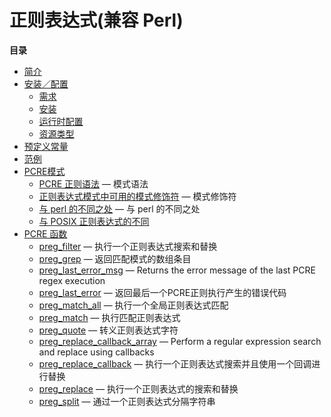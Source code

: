 正则表达式(兼容 Perl)
=====================

**目录**

-   [简介](/intro/pcre.html)
-   [安装／配置](/pcre/setup.html)
    -   [需求](/pcre/setup.html#需求)
    -   [安装](/pcre/setup.html#安装)
    -   [运行时配置](/pcre/setup.html#运行时配置)
    -   [资源类型](/pcre/setup.html#资源类型)
-   [预定义常量](/pcre/constants.html)
-   [范例](/pcre/examples.html)
-   [PCRE模式](/pcre/pattern.html)
    -   [PCRE 正则语法](/pcre/pattern.html#PCRE%20正则语法) — 模式语法
    -   [正则表达式模式中可用的模式修饰符](/pcre/pattern.html#正则表达式模式中可用的模式修饰符)
        — 模式修饰符
    -   [与 perl 的不同之处](/pcre/pattern.html#与%20perl%20的不同之处)
        — 与 perl 的不同之处
    -   [与 POSIX
        正则表达式的不同](/pcre/pattern.html#与%20POSIX%20正则表达式的不同)
-   [PCRE 函数](/ref/pcre.html)
    -   [preg\_filter](/ref/pcre.html#preg_filter) —
        执行一个正则表达式搜索和替换
    -   [preg\_grep](/ref/pcre.html#preg_grep) — 返回匹配模式的数组条目
    -   [preg\_last\_error\_msg](/ref/pcre.html#preg_last_error_msg) —
        Returns the error message of the last PCRE regex execution
    -   [preg\_last\_error](/ref/pcre.html#preg_last_error) —
        返回最后一个PCRE正则执行产生的错误代码
    -   [preg\_match\_all](/ref/pcre.html#preg_match_all) —
        执行一个全局正则表达式匹配
    -   [preg\_match](/ref/pcre.html#preg_match) — 执行匹配正则表达式
    -   [preg\_quote](/ref/pcre.html#preg_quote) — 转义正则表达式字符
    -   [preg\_replace\_callback\_array](/ref/pcre.html#preg_replace_callback_array)
        — Perform a regular expression search and replace using
        callbacks
    -   [preg\_replace\_callback](/ref/pcre.html#preg_replace_callback)
        — 执行一个正则表达式搜索并且使用一个回调进行替换
    -   [preg\_replace](/ref/pcre.html#preg_replace) —
        执行一个正则表达式的搜索和替换
    -   [preg\_split](/ref/pcre.html#preg_split) —
        通过一个正则表达式分隔字符串
